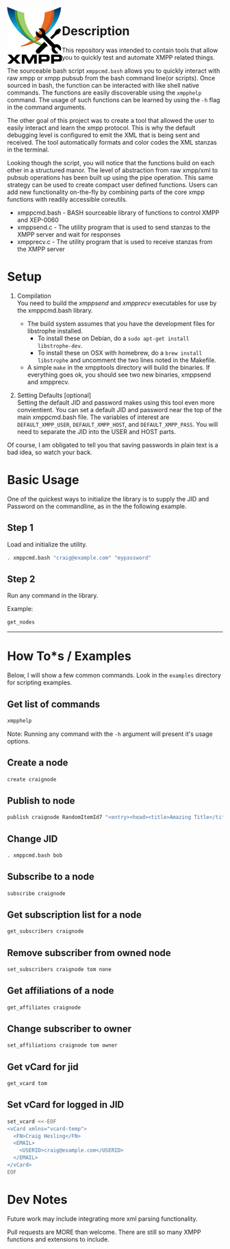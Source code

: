 <img align="left" src="https://github.com/linux4life798/xmpptools/blob/master/res/XMPPTools_logo.png" width="128">

# Description
This repository was intended to contain tools that allow you to
quickly test and automate XMPP related things.

The sourceable bash script `xmppcmd.bash` allows you to quickly
interact with raw xmpp or xmpp pubsub from the bash command line(or scripts).
Once sourced in bash, the function can be interacted with like shell
native commands. The functions are easily discoverable using the
`xmpphelp` command. The usage of such functions can be learned by
using the `-h` flag in the command arguments.

The other goal of this project was to create a tool that allowed the
user to easily interact and learn the xmpp protocol. This is why the
default debugging level is configured to emit the XML that is being
sent and received. The tool automatically formats and color codes the
XML stanzas in the terminal.

Looking though the script, you will notice that the functions build on
each other in a structured manor. The level of abstraction from raw
xmpp/xml to pubsub operations has been built up using the pipe operation.
This same strategy can be used to create compact user defined functions.
Users can add new functionality on-the-fly by combining parts of the core
xmpp functions with readily accessible coreutils.

* xmppcmd.bash - BASH sourceable library of functions to control XMPP and XEP-0060
* xmppsend.c   - The utility program that is used to send stanzas to the XMPP server and wait for responses
* xmpprecv.c   - The utility program that is used to receive stanzas from the XMPP server

# Setup

1. Compilation <br />
  You need to build the *xmppsend* and *xmpprecv* executables for use by the xmppcmd.bash library.
    * The build system assumes that you have the development files for libstrophe installed.
      - To install these on Debian, do a `sudo apt-get install libstrophe-dev`.
      - To install these on OSX with homebrew, do a `brew install libstrophe`
        and uncomment the two lines noted in the Makefile.
    * A simple `make` in the xmpptools directory will build the binaries. If everything goes ok, you should see 
      two new binaries, xmppsend and xmpprecv.

2. Setting Defaults [optional] <br />
  Setting the default JID and password makes using this tool even more convientient.
  You can set a default JID and password near the top of the main xmppcmd.bash file.
  The variables of interest are `DEFAULT_XMPP_USER`, `DEFAULT_XMPP_HOST`, and `DEFAULT_XMPP_PASS`.
  You will need to separate the JID into the USER and HOST parts.

  Of course, I am obligated to tell you that saving passwords in plain text is a bad idea, so watch your back.

# Basic Usage

One of the quickest ways to initialize the library is to supply the JID and Password on the commandline, as in the the following example.

## Step 1
Load and initialize the utility.

```bash
. xmppcmd.bash "craig@example.com" "mypassword"
```

## Step 2
Run any command in the library.

Example:
```bash
get_nodes
```

---

# How To*s / Examples

Below, I will show a few common commands.
Look in the `examples` directory for scripting examples.

## Get list of commands
```bash
xmpphelp
```
Note: Running any command with the `-h` argument will present it's usage options.

## Create a node
```bash
create craignode
```

## Publish to node
```bash
publish craignode RandomItemId7 "<entry><head><title>Amazing Title</title></head><body>Some good website content</body></entry>"
```

## Change JID
```bash
. xmppcmd.bash bob
```

## Subscribe to a node
```bash
subscribe craignode
```

## Get subscription list for a node
```bash
get_subscribers craignode
```

## Remove subscriber from owned node
```bash
set_subscribers craignode tom none
```

## Get affiliations of a node
```bash
get_affiliates craignode
```

## Change subscriber to owner
```bash
set_affiliations craignode tom owner
```

## Get vCard for jid
```bash
get_vcard tom
```

## Set vCard for logged in JID
```bash
set_vcard <<-EOF
<vCard xmlns="vcard-temp">
  <FN>Craig Hesling</FN>
  <EMAIL>
    <USERID>craig@example.com</USERID>
  </EMAIL>
</vCard>
EOF
```
# Dev Notes

Future work may include integrating more xml parsing functionality.

Pull requests are MORE than welcome. There are still so many XMPP functions and extensions to include.
